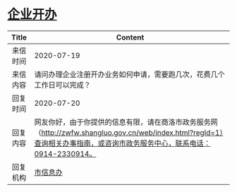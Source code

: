 # <a href="http://www.shangluo.gov.cn/zmhd/ldxxxx.jsp?urltype=leadermail.LeaderMailContentUrl&wbtreeid=1112&leadermailid=6209">企业开办</a>
|Title|Content|
|:---:|---|
|来信时间|2020-07-19|
|来信内容|请问办理企业注册开办业务如何申请，需要跑几次，花费几个工作日可以完成？|
|回复时间|2020-07-20|
|回复内容|网友你好，由于你提供的信息有限，请在商洛市政务服务网（http://zwfw.shangluo.gov.cn/web/index.html?regId=1）查询相关办事指南，或咨询市政务服务中心，联系电话：0914-2330914。|
|回复机构|<a href="../../categories/agencies/市信息办.md">市信息办</a>|
